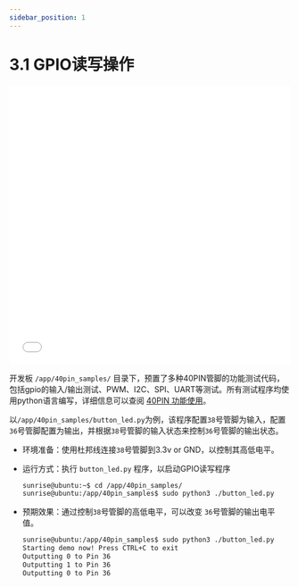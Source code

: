 ```yaml
---
sidebar_position: 1
---
```


# 3.1 GPIO读写操作

<iframe src="//player.bilibili.com/player.html?aid=700903305&bvid=BV1rm4y1E73q&cid=1196557887&page=16" scrolling="no" border="0" frameborder="no" framespacing="0" width="100%" height="500" allowfullscreen="true"> </iframe>

开发板 `/app/40pin_samples/` 目录下，预置了多种40PIN管脚的功能测试代码，包括gpio的输入/输出测试、PWM、I2C、SPI、UART等测试。所有测试程序均使用python语言编写，详细信息可以查阅 [40PIN 功能使用](../python_software_development/40pin_user_guide.md)。

以`/app/40pin_samples/button_led.py`为例，该程序配置`38`号管脚为输入，配置`36`号管脚配置为输出，并根据`38`号管脚的输入状态来控制`36`号管脚的输出状态。

- 环境准备：使用杜邦线连接`38`号管脚到3.3v or GND，以控制其高低电平。

- 运行方式：执行 `button_led.py` 程序，以启动GPIO读写程序

  ```bash
  sunrise@ubuntu:~$ cd /app/40pin_samples/
  sunrise@ubuntu:/app/40pin_samples$ sudo python3 ./button_led.py
  ```

- 预期效果：通过控制`38`号管脚的高低电平，可以改变 `36`号管脚的输出电平值。

  ```bash
  sunrise@ubuntu:/app/40pin_samples$ sudo python3 ./button_led.py
  Starting demo now! Press CTRL+C to exit
  Outputting 0 to Pin 36
  Outputting 1 to Pin 36
  Outputting 0 to Pin 36
  ```